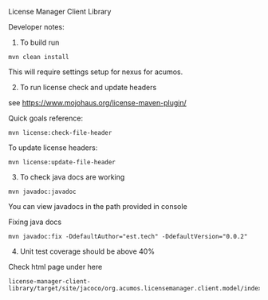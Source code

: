 License Manager Client Library

Developer notes:

1. To build run 
```
mvn clean install
```
This will require settings setup for nexus for acumos.

2. To run license check and update headers

see https://www.mojohaus.org/license-maven-plugin/

Quick goals reference:
```
mvn license:check-file-header
```
To update license headers:

```
mvn license:update-file-header
```

3. To check java docs are working

```
mvn javadoc:javadoc
```

You can view javadocs in the path provided in console

Fixing java docs 

```
mvn javadoc:fix -DdefaultAuthor="est.tech" -DdefaultVersion="0.0.2" 
```

4. Unit test coverage should be above 40%

Check html page under here
```
license-manager-client-library/target/site/jacoco/org.acumos.licensemanager.client.model/index.source.html
```